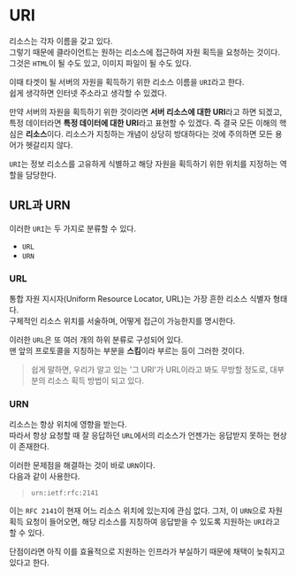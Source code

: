 # URI

리소스는 각자 이름을 갖고 있다.  
그렇기 때문에 클라이언트는 원하는 리소스에 접근하여 자원 획득을 요청하는 것이다.  
그것은 `HTML`이 될 수도 있고, 이미지 파일이 될 수도 있다.

이때 타겟이 될 서버의 자원을 획득하기 위한 리소스 이름을 `URI`라고 한다.  
쉽게 생각하면 인터넷 주소라고 생각할 수 있겠다.  

만약 서버의 자원을 획득하기 위한 것이라면 **서버 리소스에 대한 URI**라고 하면 되겠고, 특정 데이터라면 **특정 데이터에 대한 URI**라고 표현할 수 있겠다.
즉 결국 모든 이해의 핵심은 **리소스**이다. 리소스가 지칭하는 개념이 상당히 방대하다는 것에 주의하면 모든 용어가 헷갈리지 않다.

`URI`는 정보 리소스를 고유하게 식별하고 해당 자원을 획득하기 위한 위치를 지정하는 역할을 담당한다.

## URL과 URN

이러한 `URI`는 두 가지로 분류할 수 있다.

+ `URL`
+ `URN`

### URL

통합 자원 지시자(Uniform Resource Locator, URL)는 가장 흔한 리소스 식별자 형태다.  
구체적인 리소스 위치를 서술하며, 어떻게 접근이 가능한지를 명시한다.

이러한 `URL`은 또 여러 개의 하위 분류로 구성되어 있다.  
맨 앞의 프로토콜을 지칭하는 부분을 **스킴**이라 부르는 등이 그러한 것이다.

> 쉽게 말하면, 우리가 알고 있는 '그 URI'가 URL이라고 봐도 무방할 정도로, 대부분의 리소스 획득 방법이 되고 있다.

### URN

리소스는 항상 위치에 영향을 받는다.  
따라서 항상 요청할 때 잘 응답하던 `URL`에서의 리소스가 언젠가는 응답받지 못하는 현상이 존재한다.  

이러한 문제점을 해결하는 것이 바로 `URN`이다.  
다음과 같이 사용한다.

> `urn:ietf:rfc:2141`

이는 `RFC 2141`이 현재 어느 리소스 위치에 있는지에 관심 없다.
그저, 이 `URN`으로 자원 획득 요청이 들어오면, 해당 리소스를 지칭하여 응답받을 수 있도록 지원하는 `URI`라고 할 수 있다.

단점이라면 아직 이를 효율적으로 지원하는 인프라가 부실하기 때문에 채택이 늦춰지고 있다고 한다.